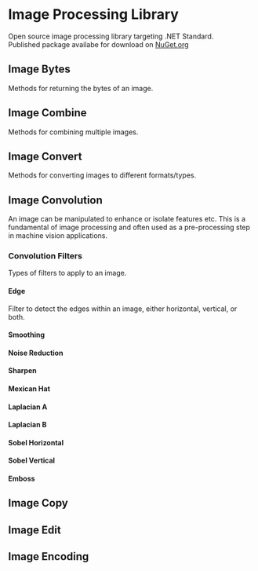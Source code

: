 # Image Processing Library
Open source image processing library targeting .NET Standard.  
Published package availabe for download on [NuGet.org](https://nuget.org)

## Image Bytes
Methods for returning the bytes of an image.

## Image Combine
Methods for combining multiple images.

## Image Convert
Methods for converting images to different formats/types.

## Image Convolution
An image can be manipulated to enhance or isolate features etc. This is a fundamental of image processing and often used as a pre-processing step in machine vision applications.

### Convolution Filters
Types of filters to apply to an image.

#### Edge
Filter to detect the edges within an image, either horizontal, vertical, or both.

#### Smoothing

#### Noise Reduction

#### Sharpen

#### Mexican Hat

#### Laplacian A

#### Laplacian B

#### Sobel Horizontal

#### Sobel Vertical

#### Emboss

## Image Copy

## Image Edit

## Image Encoding